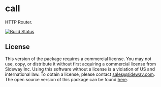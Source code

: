 # call

HTTP Router.

[![Build Status](https://travis-ci.org/hapijs/call.svg?branch=v4-commercial)](https://travis-ci.org/hapijs/call)

## License

This version of the package requires a commercial license. You may not use, copy, or distribute it without first acquiring a commercial license from Sideway Inc. Using this software without a license is a violation of US and international law. To obtain a license, please contact [sales@sideway.com](mailto:sales@sideway.com). The open source version of this package can be found [here](https://github.com/hapijs/call).

